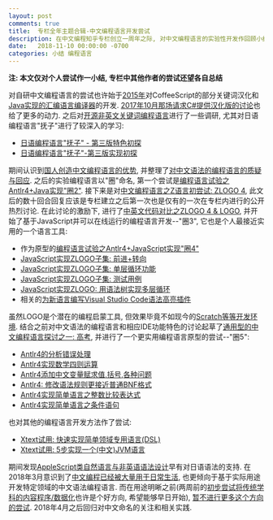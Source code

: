```yaml
---
layout: post
comments: true
title:  专栏全年主题合辑-中文编程语言开发尝试
description: 在中文编程知乎专栏创立一周年之际, 对中文编程语言的实验性开发作回顾小结. Summary of creating Chinese-based programming language one year after starting "Programming in Chinese" column.
date:   2018-11-10 00:00:00 -0700
categories: 小结 编程语言
---
```


**注: 本文仅对个人尝试作一小结, 专栏中其他作者的尝试还望各自总结**

对自研中文编程语言的尝试也许始于[2015年](https://zhuanlan.zhihu.com/p/27537616)对CoffeeScript的部分关键词汉化和[Java实现的汇编语言编译器](https://zhuanlan.zhihu.com/p/32607169)的开发. [2017年10月那场请求C#提供汉化版的讨论](https://zhuanlan.zhihu.com/p/30726527)也给了更多的动力. 之后对[开源非英文关键词编程语言](https://zhuanlan.zhihu.com/c_140193266)进行了一些调研, 尤其对日语编程语言"抚子"进行了较深入的学习:
- [日语编程语言"抚子" - 第三版特色初探](https://zhuanlan.zhihu.com/p/30800689)
- [日语编程语言"抚子"-第三版实现初探](https://zhuanlan.zhihu.com/p/32273857)

期间认识到[国人创造中文编程语言的优势](https://zhuanlan.zhihu.com/p/31162122), 并整理了[对中文语法的编程语言的质疑与回应](https://zhuanlan.zhihu.com/p/31389042). 之后的实验编程语言以"圈"命名, 第一个尝试是[编程语言试验之Antlr4+Java实现"圈2"](https://zhuanlan.zhihu.com/p/31429800). 接下来是对[中文编程语言之Z语言初尝试: ZLOGO 4](https://zhuanlan.zhihu.com/p/31505895), 此文后的数十回合回复应该是专栏建立之后第一次也是仅有的一次在专栏内进行的公开热烈讨论. 在此讨论的激励下, 进行了[中英文代码对比之ZLOGO 4 & LOGO](https://zhuanlan.zhihu.com/p/31620122), 并开始了基于JavaScript并可以在线运行的编程语言开发--"圈3", 它也是个人最接近实用的一个语言工具:

- 作为原型的[编程语言试验之Antlr4+JavaScript实现"圈4"](https://zhuanlan.zhihu.com/p/31644101)
- [JavaScript实现ZLOGO子集: 前进+转向](https://zhuanlan.zhihu.com/p/31748014)
- [JavaScript实现ZLOGO子集: 单层循环功能](https://zhuanlan.zhihu.com/p/31785790)
- [JavaScript实现ZLOGO子集: 测试用例](https://zhuanlan.zhihu.com/p/31870155)
- [JavaScript实现ZLOGO: 用语法树实现多层循环](https://zhuanlan.zhihu.com/p/32571516)
- 相关的[为新语言编写Visual Studio Code语法高亮插件](https://zhuanlan.zhihu.com/p/32322051)

虽然LOGO是个潜在的编程启蒙工具, 但效果毕竟不如现今的[Scratch等等开发环境](https://zhuanlan.zhihu.com/p/33650956). 结合之前对中文语法的编程语言和相应IDE功能特色的讨论起草了[通用型的中文编程语言探讨之一: 高考](https://zhuanlan.zhihu.com/p/32677451), 并进行了一个更实用编程语言原型的尝试--"圈5":

- [Antlr4的分析错误处理](https://zhuanlan.zhihu.com/p/32792684)
- [Antlr4实现数学四则运算](https://zhuanlan.zhihu.com/p/32864261)
- [Antlr4添加中文变量赋求值,括号,各种问题](https://zhuanlan.zhihu.com/p/32896571)
- [Antlr4: 修改语法规则更接近普通BNF格式](https://zhuanlan.zhihu.com/p/32939695)
- [Antlr4实现简单语言之整数比较表达式](https://zhuanlan.zhihu.com/p/33047128)
- [Antlr4实现简单语言之条件语句](https://zhuanlan.zhihu.com/p/33871431)

也对其他的编程语言开发方法作了尝试:

- [Xtext试用: 快速实现简单领域专用语言(DSL)](https://zhuanlan.zhihu.com/p/33047136)
- [Xtext试用: 5步实现一个(中文)JVM语言](https://zhuanlan.zhihu.com/p/33047136)

期间发现[AppleScript类自然语言与非英语语法设计](https://zhuanlan.zhihu.com/p/33587884)早有对日语语法的支持. 在2018年3月意识到了[中文编程已经被大量用于日常生活](https://zhuanlan.zhihu.com/p/35058489), 也更倾向于基于实际用途开发特定领域的中文语法编程语言. 而在用途明晰之前(两周前的[初步尝试将传统学科的内容程序/数据化](https://zhuanlan.zhihu.com/p/47807062)也许是个好方向, 希望能够早日开始), [暂不进行更多这个方向的尝试](https://zhuanlan.zhihu.com/p/34161534). 2018年4月之后回归对中文命名的关注和相关实践.